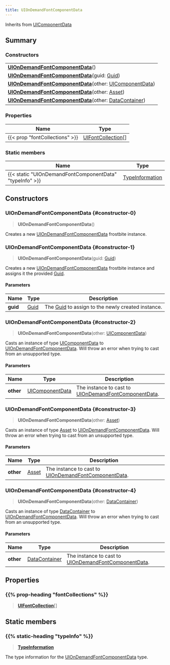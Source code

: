 ```yaml
---
title: UIOnDemandFontComponentData
---
```


Inherits from [UIComponentData](/vext/ref/fb/uicomponentdata)

## Summary

### Constructors

|  |
| --- |
| **[UIOnDemandFontComponentData](#constructor-0)**() |
| **[UIOnDemandFontComponentData](#constructor-1)**(guid: [Guid](/vext/ref/shared/type/guid)) |
| **[UIOnDemandFontComponentData](#constructor-2)**(other: [UIComponentData](/vext/ref/fb/uicomponentdata)) |
| **[UIOnDemandFontComponentData](#constructor-3)**(other: [Asset](/vext/ref/fb/asset)) |
| **[UIOnDemandFontComponentData](#constructor-4)**(other: [DataContainer](/vext/ref/shared/type/datacontainer)) |

### Properties

| Name | Type |
| ---- | ---- |
| {{< prop "fontCollections" >}} | [UIFontCollection](/vext/ref/fb/uifontcollection)[] |

### Static members

| Name | Type |
| ---- | ---- |
| {{< static "UIOnDemandFontComponentData" "typeInfo" >}} | [TypeInformation](/vext/ref/shared/type/typeinformation) |

## Constructors

### UIOnDemandFontComponentData {#constructor-0}

> **UIOnDemandFontComponentData**()

Creates a new [UIOnDemandFontComponentData](/vext/ref/fb/uiondemandfontcomponentdata) frostbite instance.

### UIOnDemandFontComponentData {#constructor-1}

> **UIOnDemandFontComponentData**(guid: [Guid](/vext/ref/shared/type/guid))

Creates a new [UIOnDemandFontComponentData](/vext/ref/fb/uiondemandfontcomponentdata) frostbite instance and assigns it the provided [Guid](/vext/ref/shared/type/guid).

#### Parameters

| Name | Type | Description |
| ---- | ---- | ----------- |
| **guid** | [Guid](/vext/ref/shared/type/guid) | The [Guid](/vext/ref/shared/type/guid) to assign to the newly created instance. |

### UIOnDemandFontComponentData {#constructor-2}

> **UIOnDemandFontComponentData**(other: [UIComponentData](/vext/ref/fb/uicomponentdata))

Casts an instance of type [UIComponentData](/vext/ref/fb/uicomponentdata) to [UIOnDemandFontComponentData](/vext/ref/fb/uiondemandfontcomponentdata). Will throw an error when trying to cast from an unsupported type.

#### Parameters

| Name | Type | Description |
| ---- | ---- | ----------- |
| **other** | [UIComponentData](/vext/ref/fb/uicomponentdata) | The instance to cast to [UIOnDemandFontComponentData](/vext/ref/fb/uiondemandfontcomponentdata). |

### UIOnDemandFontComponentData {#constructor-3}

> **UIOnDemandFontComponentData**(other: [Asset](/vext/ref/fb/asset))

Casts an instance of type [Asset](/vext/ref/fb/asset) to [UIOnDemandFontComponentData](/vext/ref/fb/uiondemandfontcomponentdata). Will throw an error when trying to cast from an unsupported type.

#### Parameters

| Name | Type | Description |
| ---- | ---- | ----------- |
| **other** | [Asset](/vext/ref/fb/asset) | The instance to cast to [UIOnDemandFontComponentData](/vext/ref/fb/uiondemandfontcomponentdata). |

### UIOnDemandFontComponentData {#constructor-4}

> **UIOnDemandFontComponentData**(other: [DataContainer](/vext/ref/shared/type/datacontainer))

Casts an instance of type [DataContainer](/vext/ref/shared/type/datacontainer) to [UIOnDemandFontComponentData](/vext/ref/fb/uiondemandfontcomponentdata). Will throw an error when trying to cast from an unsupported type.

#### Parameters

| Name | Type | Description |
| ---- | ---- | ----------- |
| **other** | [DataContainer](/vext/ref/shared/type/datacontainer) | The instance to cast to [UIOnDemandFontComponentData](/vext/ref/fb/uiondemandfontcomponentdata). |

## Properties

### {{% prop-heading "fontCollections" %}}

> **[UIFontCollection](/vext/ref/fb/uifontcollection)**[]

## Static members

### {{% static-heading "typeInfo" %}}

> **[TypeInformation](/vext/ref/shared/type/typeinformation)**

The type information for the [UIOnDemandFontComponentData](/vext/ref/fb/uiondemandfontcomponentdata) type.

